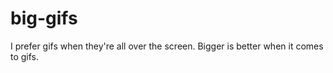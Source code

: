 big-gifs
========

I prefer gifs when they're all over the screen. Bigger is better when it comes to gifs.
